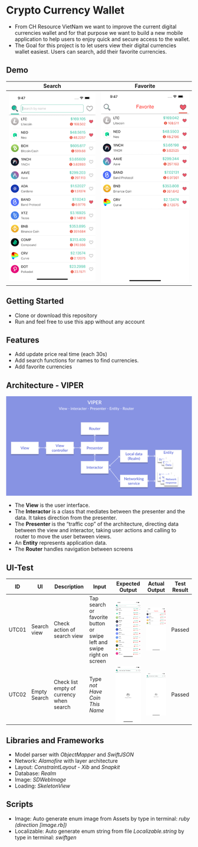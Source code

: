 # Crypto Currency Wallet
- From CH Resource VietNam we want to improve the current digital currencies wallet and for that purpose we want to build a new mobile application to help users to enjoy quick and secure access to the wallet.
- The Goal for this project is to let users view their digital currencies wallet easiest. Users can search, add their favorite currencies.

## Demo
| Search | Favorite |
|-----|-----|
|![home](Crypto_Currency_Wallet/doc/img/search_page.png)|![home](Crypto_Currency_Wallet/doc/img/favorite_page.png)|

## Getting Started

- Clone or download this repository
- Run and feel free to use this app without any account

## Features

- Add update price real time (each 30s)
- Add search functions for names to find currencies.
- Add favorite currencies

## Architecture - VIPER

![architecture](Crypto_Currency_Wallet/doc/img/viper_architecture.png)

- The **View** is the user interface.
- The **Interactor** is a class that mediates between the presenter and the data. It takes direction from the presenter.
- The **Presenter** is the “traffic cop” of the architecture, directing data between the view and interactor, taking user actions and calling to router to move the user between views.
- An **Entity** represents application data.
- The **Router** handles navigation between screens

## UI-Test

| ID | UI | Description | Input | Expected Output | Actual Output | Test Result |
| ------------- | ------------- | ------------- |  ------------- | ------------- |  ------------- | ------------- |
| UTC01 | Search view |  Check action of search view | Tap search or favorite button or swipe left and swipe right on screen | ![search_view](Crypto_Currency_Wallet/doc/img/search_button.png) | ![search_view](Crypto_Currency_Wallet/doc/img/favorite_button.png) | Passed | 
| UTC02 | Empty Search |  Check list empty of currency when search | Type *not Have Coin This Name* | ![empty_data](Crypto_Currency_Wallet/doc/img/empty_data.png) | ![empty_data](Crypto_Currency_Wallet/doc/img/empty_data.png) | Passed |

## Libraries and Frameworks
- Model parser with *ObjectMapper* and *SwiftJSON*
- Network: *Alamofire* with layer architecture
- Layout: *ConstraintLayout - Xib* and *Snapkit*
- Database: *Realm*
- Image: *SDWebImage*
- Loading: *SkeletonView*

## Scripts
- Image: Auto generate enum image from Assets by type in terminal: *ruby (direction [image.rb])*
- Localizable: Auto generate enum string from file *Localizable.string* by type in terminal: *swiftgen*
